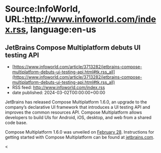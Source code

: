 # Source:InfoWorld, URL:http://www.infoworld.com/index.rss, language:en-us

## JetBrains Compose Multiplatform debuts UI testing API
 - [https://www.infoworld.com/article/3713282/jetbrains-compose-multiplatform-debuts-ui-testing-api.html#tk.rss_all](https://www.infoworld.com/article/3713282/jetbrains-compose-multiplatform-debuts-ui-testing-api.html#tk.rss_all)
 - RSS feed: http://www.infoworld.com/index.rss
 - date published: 2024-03-02T00:00:00+00:00

<article>
	<section class="page">
<p>JetBrains has released Compose Multiplatform 1.6.0, an upgrade to the company’s declarative UI framework that introduces a UI testing API and improves the common resources API. Compose Multiplatform allows developers to build UIs for Android, iOS, desktop, and web from a shared code base.</p><p>Compose Multiplatform 1.6.0 was unveiled on <a href="https://blog.jetbrains.com/kotlin/2024/02/compose-multiplatform-1-6-0-release/" rel="nofollow">February 28</a>. Instructions for getting started with Compose Multiplatform can be found at <a href="https://www.jetbrains.com/help/kotlin-multiplatform-dev/compose-multiplatform-getting-started.html?utm_source=kotlinblog&amp;utm_medium=cta&amp;utm_campaign=compose-1.6.0&amp;_gl=1*t74ix5*_ga*MjE0MzQ4MjQwMS4xNjg2MTc0ODI5*_ga_9J976DJZ68*MTcwOTMyNTk3My4xNzAuMS4xNzA5MzI3MDIyLjYwLjAuMA..&amp;_ga=2.254098504.1110236928.1709325974-2143482401.1686174829" rel="nofollow">jetbrains.com</a>.</p><p class="jumpTag"><

